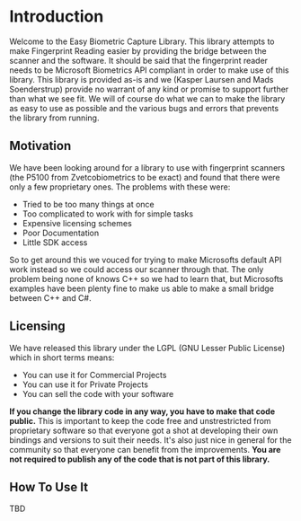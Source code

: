 # Introduction
Welcome to the Easy Biometric Capture Library. This library attempts to make Fingerprint Reading easier by providing the bridge between the scanner and the software. It should be said that the fingerprint reader needs to be Microsoft Biometrics API compliant in order to make use of this library. This library is provided as-is and we (Kasper Laursen and Mads Soenderstrup) provide no warrant of any kind or promise to support further than what we see fit. We will of course do what we can to make the library as easy to use as possible and the various bugs and errors that prevents the library from running.

## Motivation
We have been looking around for a library to use with fingerprint scanners (the P5100 from Zvetcobiometrics to be exact) and found that there were only a few proprietary ones. The problems with these were:
- Tried to be too many things at once
- Too complicated to work with for simple tasks
- Expensive licensing schemes
- Poor Documentation
- Little SDK access

So to get around this we vouced for trying to make Microsofts default API work instead so we could access our scanner through that. The only problem being none of knows C++ so we had to learn that, but Microsofts examples have been plenty fine to make us able to make a small bridge between C++ and C#.

## Licensing
We have released this library under the LGPL (GNU Lesser Public License) which in short terms means:
- You can use it for Commercial Projects
- You can use it for Private Projects
- You can sell the code with your software

**If you change the library code in any way, you have to make that code public.** This is important to keep the code free and unstrestricted from proprietary software so that everyone got a shot at developing their own bindings and versions to suit their needs. It's also just nice in general for the community so that everyone can benefit from the improvements. **You are not required to publish any of the code that is not part of this library.**

## How To Use It
TBD
